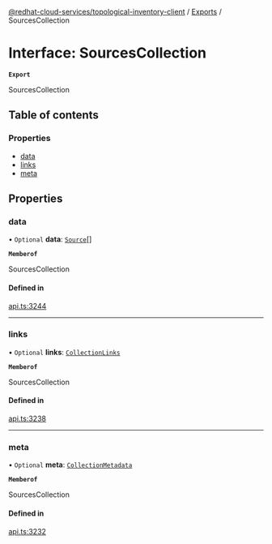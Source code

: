 [@redhat-cloud-services/topological-inventory-client](../README.md) / [Exports](../modules.md) / SourcesCollection

# Interface: SourcesCollection

**`Export`**

SourcesCollection

## Table of contents

### Properties

- [data](SourcesCollection.md#data)
- [links](SourcesCollection.md#links)
- [meta](SourcesCollection.md#meta)

## Properties

### data

• `Optional` **data**: [`Source`](Source.md)[]

**`Memberof`**

SourcesCollection

#### Defined in

[api.ts:3244](https://github.com/RedHatInsights/javascript-clients/blob/main/packages/topological-inventory/api.ts#L3244)

___

### links

• `Optional` **links**: [`CollectionLinks`](CollectionLinks.md)

**`Memberof`**

SourcesCollection

#### Defined in

[api.ts:3238](https://github.com/RedHatInsights/javascript-clients/blob/main/packages/topological-inventory/api.ts#L3238)

___

### meta

• `Optional` **meta**: [`CollectionMetadata`](CollectionMetadata.md)

**`Memberof`**

SourcesCollection

#### Defined in

[api.ts:3232](https://github.com/RedHatInsights/javascript-clients/blob/main/packages/topological-inventory/api.ts#L3232)
